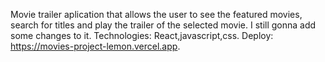 Movie trailer aplication that allows the user to see the featured movies, search for titles and play the trailer of the selected movie.
I still gonna add some changes to it.
Technologies: React,javascript,css.
Deploy: https://movies-project-lemon.vercel.app.
